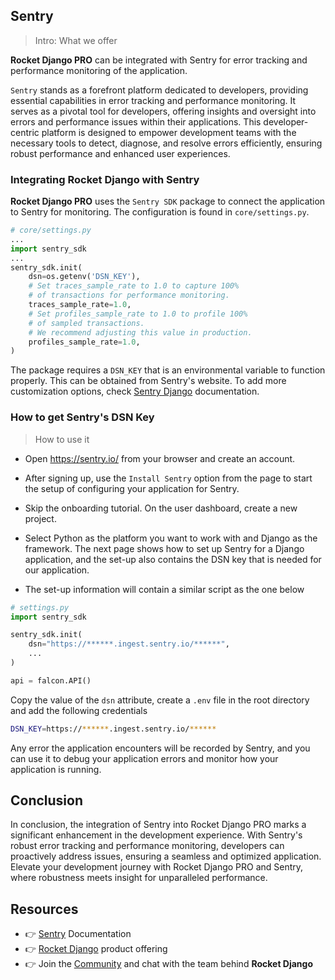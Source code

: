 ## Sentry

> Intro: What we offer

**Rocket Django PRO** can be integrated with Sentry for error tracking and performance monitoring of the application.

`Sentry` stands as a forefront platform dedicated to developers, providing essential capabilities in error tracking and performance monitoring. It serves as a pivotal tool for developers, offering insights and oversight into errors and performance issues within their applications. This developer-centric platform is designed to empower development teams with the necessary tools to detect, diagnose, and resolve errors efficiently, ensuring robust performance and enhanced user experiences.

### Integrating Rocket Django with Sentry

**Rocket Django PRO** uses the `Sentry SDK` package to connect the application to Sentry for monitoring. The configuration is found in `core/settings.py`.
```py
# core/settings.py
...
import sentry_sdk
...
sentry_sdk.init(
    dsn=os.getenv('DSN_KEY'),
    # Set traces_sample_rate to 1.0 to capture 100%
    # of transactions for performance monitoring.
    traces_sample_rate=1.0,
    # Set profiles_sample_rate to 1.0 to profile 100%
    # of sampled transactions.
    # We recommend adjusting this value in production.
    profiles_sample_rate=1.0,
)
```
The package requires a `DSN_KEY` that is an environmental variable to function properly. This can be obtained from Sentry's website. To add more customization options, check [Sentry Django](https://docs.sentry.io/platforms/python/integrations/django/) documentation.


### How to get Sentry's DSN Key

> How to use it

- Open https://sentry.io/ from your browser and create an account.

- After signing up, use the `Install Sentry` option from the page to start the setup of configuring your application for Sentry.

- Skip the onboarding tutorial. On the user dashboard, create a new project.

- Select Python as the platform you want to work with and Django as the framework. The next page shows how to set up Sentry for a Django application, and the set-up also contains the DSN key that is needed for our application.

- The set-up information will contain a similar script as the one below

```py
# settings.py
import sentry_sdk

sentry_sdk.init(
    dsn="https://******.ingest.sentry.io/******",
    ...
)

api = falcon.API()
```

Copy the value of the `dsn` attribute, create a `.env` file in the root directory and add the following credentials

```bash
DSN_KEY=https://******.ingest.sentry.io/******
```

Any error the application encounters will be recorded by Sentry, and you can use it to debug your application errors and monitor how your application is running.


## Conclusion
In conclusion, the integration of Sentry into Rocket Django PRO marks a significant enhancement in the development experience. With Sentry's robust error tracking and performance monitoring, developers can proactively address issues, ensuring a seamless and optimized application. Elevate your development journey with Rocket Django PRO and Sentry, where robustness meets insight for unparalleled performance.

## Resources
- 👉 [Sentry](https://docs.sentry.io/platforms/python/) Documentation
- 👉 [Rocket Django](https://docs.appseed.us/products/rocket/django/) product offering
- 👉 Join the [Community](https://discord.com/invite/fZC6hup) and chat with the team behind **Rocket Django**
